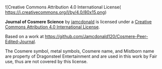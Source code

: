 
![Creative Commons Attribution 4.0 International License( https://i.creativecommons.org/l/by/4.0/80x15.png)

**Journal of Cosmere Science** by [jamcdonald](https://github.com/Jamcdonald120/Cosmere-Peer-Edited-Journal)  is licensed under a [Creative Commons Attribution 4.0 International License](http://creativecommons.org/licenses/by/4.0/).

Based on a work at <https://github.com/Jamcdonald120/Cosmere-Peer-Edited-Journal>.



The Cosmere symbol, metal symbols, Cosmere name, and Mistborn name are property of Dragonsteel Entertainment and are used in this work by Fair use, thus are not covered by this license.
